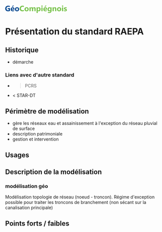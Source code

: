 ![picto](https://github.com/sigagglocompiegne/orga_gest_igeo/blob/master/doc/img/geocompiegnois_2020_reduit_v2.png)

# Présentation du standard RAEPA

## Historique

* démarche 

### Liens avec d'autre standard

* > PCRS
* < STAR-DT

## Périmètre de modélisation

* gère les réseaux eau et assainissement à l'exception du réseau pluvial de surface 
* description patrimoniale
* gestion et intervention

## Usages

## Description de la modélisation

###  modélisation géo

Modélisation topologie de réseau (noeud - troncon).
Régime d'exception possible pour traiter les troncons de branchement (non sécant sur la canalisation principale)

## Points forts / faibles

